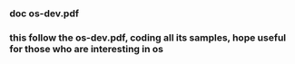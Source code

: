 ### doc os-dev.pdf

### this follow the os-dev.pdf, coding all its samples, hope useful for those who are interesting in os
